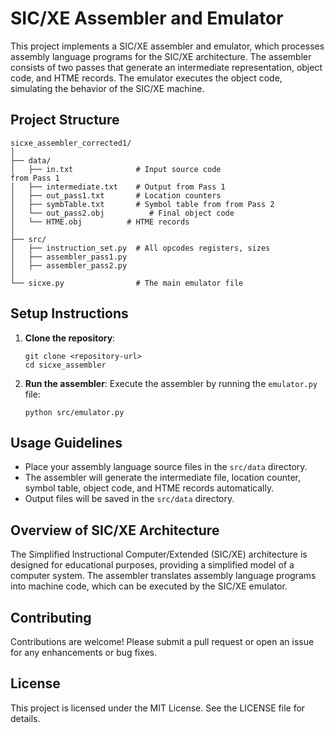 # SIC/XE Assembler and Emulator

This project implements a SIC/XE assembler and emulator, which processes assembly language programs for the SIC/XE architecture. The assembler consists of two passes that generate an intermediate representation, object code, and HTME records. The emulator executes the object code, simulating the behavior of the SIC/XE machine.

## Project Structure

``` 
sicxe_assembler_corrected1/
│
├── data/
│   ├── in.txt              # Input source code
from Pass 1              
│   ├── intermediate.txt    # Output from Pass 1
│   ├── out_pass1.txt       # Location counters 
│   ├── symbTable.txt       # Symbol table from from Pass 2
│   └── out_pass2.obj          # Final object code
│   └── HTME.obj          # HTME records
│
├── src/
│   ├── instruction_set.py  # All opcodes registers, sizes
│   ├── assembler_pass1.py
│   ├── assembler_pass2.py
│
└── sicxe.py                # The main emulator file
```

## Setup Instructions

1. **Clone the repository**:
   ```
   git clone <repository-url>
   cd sicxe_assembler
   ```

2. **Run the assembler**:
   Execute the assembler by running the `emulator.py` file:
   ```
   python src/emulator.py
   ```

## Usage Guidelines

- Place your assembly language source files in the `src/data` directory.
- The assembler will generate the intermediate file, location counter, symbol table, object code, and HTME records automatically.
- Output files will be saved in the `src/data` directory.

## Overview of SIC/XE Architecture

The Simplified Instructional Computer/Extended (SIC/XE) architecture is designed for educational purposes, providing a simplified model of a computer system. The assembler translates assembly language programs into machine code, which can be executed by the SIC/XE emulator.

## Contributing

Contributions are welcome! Please submit a pull request or open an issue for any enhancements or bug fixes.

## License

This project is licensed under the MIT License. See the LICENSE file for details.